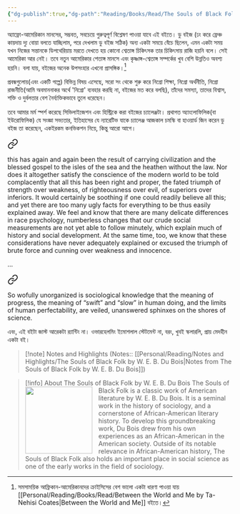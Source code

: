 ```yaml
---
{"dg-publish":true,"dg-path":"Reading/Books/Read/The Souls of Black Folk by W.E.B. Du Bois.md","permalink":"/reading/books/read/the-souls-of-black-folk-by-w-e-b-du-bois/","title":"The Souls of Black Folk","metatags":{"og:image":"https://images-na.ssl-images-amazon.com/images/S/compressed.photo.goodreads.com/books/1309202855i/318742.jpg"}}
---
```



অ্যাফ্রো-আমেরিকান মানসের, সম্ভবত, সবচেয়ে গুরুত্বপূর্ণ বিশ্লেষণ পাওয়া যাবে এই বইতে। ডু বইজ (ঢং করে ফ্রেঞ্চ কায়দায় দ্যু বোয়া বলতে যাচ্ছিলাম, পরে দেখলাম ডু বইজ সঠিক) অন্য একটা সময়ে বেঁচে ছিলেন, এমন একটা সময় যখন নিজের সন্তানকে ডিপথেরিয়ায় মরতে দেখতে হয় কোনো শ্বেতাঙ্গ চিকিৎসক তার চিকিৎসায় রাজি হয়নি বলে। সেই আমেরিকা আর নেই। তবে নতুন আমেরিকার শেতাঙ্গ মানসে এবং কৃষ্ণাঙ্গ-শ্বেতাঙ্গ সম্পর্কের খুব বেশি উন্নতিও অবশ্য হয়নি। বলা যায়, বইজের অনেক উপসংহার এখনো প্রাসঙ্গিক।[^1]
  
প্রবন্ধগুলোয়(এবং একটি গল্পে) বিভিন্ন বিষয় এসেছে, সরো সং থেকে শুরু করে নিগ্রো শিক্ষা, নিগ্রো অর্থনীতি, নিগ্রো রাজনীতি(আমি অবমাননাকর অর্থে 'নিগ্রো' ব্যবহার করছি না, বইজের মত করে বলছি), তাঁদের সমস্যা, তাদের বিশ্বাস, শক্তি ও দুর্বলতার বেশ নৈর্ব্যক্তিকভাবে তুলে ধরেছেন।  
  
তবে আমার মর্ম স্পর্শ করেছে সিভিলাইজেশন এবং হিস্ট্রিকে করা বইজের চ্যালেঞ্জটা। প্রথাগত অ্যাংলোফিলিক(বা ইউরোফিলিক) যে সংজ্ঞা সভ্যতার, ইতিহাসের যে ন্যারেটিভ যাকে চ্যালেঞ্জ আজকাল চমস্কি বা হাওয়ার্ড জিন করেন ডু বইজ তা করেছেন, একইরকম কনভিকশন নিয়ে, কিন্তু আরো আগে।


<div class="transclusion internal-embed is-loaded"><a class="markdown-embed-link" href="/reading/notes-and-highlights/the-souls-of-black-folk-by-w-e-b-du-bois/#d35c00" aria-label="Open link"><svg xmlns="http://www.w3.org/2000/svg" width="24" height="24" viewBox="0 0 24 24" fill="none" stroke="currentColor" stroke-width="2" stroke-linecap="round" stroke-linejoin="round" class="svg-icon lucide-link"><path d="M10 13a5 5 0 0 0 7.54.54l3-3a5 5 0 0 0-7.07-7.07l-1.72 1.71"></path><path d="M14 11a5 5 0 0 0-7.54-.54l-3 3a5 5 0 0 0 7.07 7.07l1.71-1.71"></path></svg></a><div class="markdown-embed">



this has again and again been the result of carrying civilization and the blessed gospel to the isles of the sea and the heathen without the law. Nor does it altogether satisfy the conscience of the modern world to be told complacently that all this has been right and proper, the fated triumph of strength over weakness, of righteousness over evil, of superiors over inferiors. It would certainly be soothing if one could readily believe all this; and yet there are too many ugly facts for everything to be thus easily explained away. We feel and know that there are many delicate differences in race psychology, numberless changes that our crude social measurements are not yet able to follow minutely, which explain much of history and social development. At the same time, too, we know that these considerations have never adequately explained or excused the triumph of brute force and cunning over weakness and innocence. 

</div></div>


…


<div class="transclusion internal-embed is-loaded"><a class="markdown-embed-link" href="/reading/notes-and-highlights/the-souls-of-black-folk-by-w-e-b-du-bois/#efa751" aria-label="Open link"><svg xmlns="http://www.w3.org/2000/svg" width="24" height="24" viewBox="0 0 24 24" fill="none" stroke="currentColor" stroke-width="2" stroke-linecap="round" stroke-linejoin="round" class="svg-icon lucide-link"><path d="M10 13a5 5 0 0 0 7.54.54l3-3a5 5 0 0 0-7.07-7.07l-1.72 1.71"></path><path d="M14 11a5 5 0 0 0-7.54-.54l-3 3a5 5 0 0 0 7.07 7.07l1.71-1.71"></path></svg></a><div class="markdown-embed">



So wofully unorganized is sociological knowledge that the meaning of progress, the meaning of “swift” and “slow” in human doing, and the limits of human perfectability, are veiled, unanswered sphinxes on the shores of science. 

</div></div>


এবং, এই বইটা জাস্ট আরেকটা র‍্যান্টিং না। ওভারহেলমিং ইমোশলাল স্টেটমেন্ট না, বরং, খুবই স্কলারলি, প্রায় মেদহীন একটা বই।

> [!note] Notes and Highlights
> (Notes:: [[Personal/Reading/Notes and Highlights/The Souls of Black Folk by W. E. B. Du Bois\|Notes from The Souls of Black Folk by W. E. B. Du Bois]])

> [!info] About The Souls of Black Folk by W. E. B. Du Bois
> <img src="https://images-na.ssl-images-amazon.com/images/S/compressed.photo.goodreads.com/books/1309202855i/318742.jpg" style="float: left; width: 150px; height: auto; margin-right: 1em;" /> The Souls of Black Folk is a classic work of American literature by W. E. B. Du Bois. It is a seminal work in the history of sociology, and a cornerstone of African-American literary history. To develop this groundbreaking work, Du Bois drew from his own experiences as an African-American in the American society. Outside of its notable relevance in African-American history, The Souls of Black Folk also holds an important place in social science as one of the early works in the field of sociology.

[^1]: সমসাময়িক আফ্রিকান-আমেরিকানদের ক্রাইসিসের বেশ ভালো একটা ধারণা পাওয়া যায় [[Personal/Reading/Books/Read/Between the World and Me by Ta-Nehisi Coates\|Between the World and Me]] বইতে।